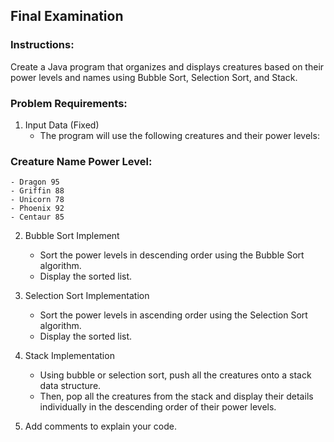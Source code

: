 ## Final Examination

### Instructions:
Create a Java program that organizes and displays creatures based on their power levels and names using Bubble Sort, Selection Sort, and Stack.
### Problem Requirements:

1. Input Data (Fixed)
   - The program will use the following creatures and their power levels:

### Creature Name Power Level:
    - Dragon 95
    - Griffin 88
    - Unicorn 78
    - Phoenix 92
    - Centaur 85

2. Bubble Sort Implement
   -  Sort the power levels in descending order using the Bubble Sort algorithm.
   -  Display the sorted list.
3. Selection Sort Implementation
   - Sort the power levels in ascending order using the Selection Sort algorithm.
   - Display the sorted list.
4. Stack Implementation
   - Using bubble or selection sort, push all the creatures onto a stack data structure.
   - Then, pop all the creatures from the stack and display their details individually in the descending order of their power levels.
     
5. Add comments to explain your code.

